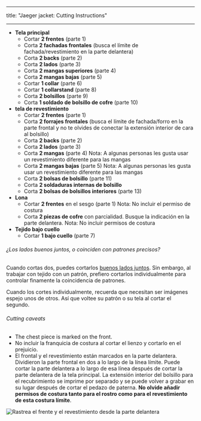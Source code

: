 - - -
title: "Jaeger jacket: Cutting Instructions"
- - -

- **Tela principal**
  - Cortar **2 frentes** (parte 1)
  - Corta **2 fachadas frontales** (busca el límite de fachada/revestimiento en la parte delantera)
  - Corta **2 backs** (parte 2)
  - Corta **2 lados** (parte 3)
  - Corta **2 mangas superiores** (parte 4)
  - Corta **2 mangas bajas** (parte 5)
  - Cortar **1 collar** (parte 6)
  - Cortar **1 collarstand** (parte 8)
  - Corta **2 bolsillos** (parte 9)
  - Corta **1 soldado de bolsillo de cofre** (parte 10)
- **tela de revestimiento**
  - Cortar **2 frentes** (parte 1)
  - Corta **2 forrajes frontales** (busca el límite de fachada/forro en la parte frontal y no te olvides de conectar la extensión interior de cara al bolsillo)
  - Corta **2 backs** (parte 2)
  - Corta **2 lados** (parte 3)
  - Corta **2 mangas** (parte 4) Nota: A algunas personas les gusta usar un revestimiento diferente para las mangas
  - Corta **2 mangas bajas** (parte 5) Nota: A algunas personas les gusta usar un revestimiento diferente para las mangas
  - Corta **2 bolsas de bolsillo** (parte 11)
  - Corta **2 soldaduras internas de bolsillo**
  - Corta **2 bolsas de bolsillos interiores** (parte 13)
- **Lona**
  - Cortar **2 frentes** en el sesgo (parte 1) Nota: No incluir el permiso de costura
  - Corta **2 piezas de cofre** con parcialidad. Busque la indicación en la parte delantera. Nota: No incluir permisos de costura
- **Tejido bajo cuello**
  - Cortar **1 bajo cuello** (parte 7)

<Note>

###### ¿Los lados buenos juntos, o coinciden con patrones precisos?

Cuando cortas dos, puedes cortarlos [buenos lados juntos](/docs/cowing/good-sides-juntos).
Sin embargo, al trabajar con tejido con un patrón, prefiero cortarlos individualmente para controlar finamente la coincidencia de patrones.

Cuando los cortes individualmente, recuerda que necesitan ser imágenes espejo unos de otros. Así que voltee su patrón o su tela al cortar el segundo.

</Note>

<Warning>

###### Cutting caveats

- The chest piece is marked on the front.
- No incluir la franquicia de costura al cortar el lienzo y cortarlo en el prejuicio.
- El frontal y el revestimiento están marcados en la parte delantera. Dividieron la parte frontal en dos a lo largo de la línea límite. Puede cortar la parte delantera a lo largo de esa línea después de cortar la parte delantera de la tela principal. La extensión interior del bolsillo para el recubrimiento se imprime por separado y se puede volver a grabar en su lugar después de cortar el pedazo de paterna. **No olvide añadir permisos de costura tanto para el rostro como para el revestimiento de esta costura límite**.

![Rastrea el frente y el revestimiento desde la parte delantera](cuttingCaveat.svg)

</Warning>
